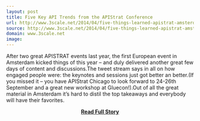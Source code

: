 ```yaml
---
layout: post
title: Five Key API Trends from the APIStrat Conference
url: http://www.3scale.net/2014/04/five-things-learned-apistrat-amsterdam/
source: http://www.3scale.net/2014/04/five-things-learned-apistrat-amsterdam/
domain: www.3scale.net
image: 
---
```


<p>After two great APISTRAT events last year, the first European event in Amsterdam kicked things of this year – and duly delivered another great few days of content and discussions.The tweet stream says in all on how engaged people were: the keynotes and sessions just got better an better.(If you missed it – you have APIStrat Chicago to look forward to 24-26th September and a great new workshop at Gluecon!).Out of all the great material in Amsterdam it’s hard to distil the top takeaways and everybody will have their favorites.</p>
<center><p><a href="http://www.3scale.net/2014/04/five-things-learned-apistrat-amsterdam/" style='padding:25px; font-sze:18px; font-weight: bold;'>Read Full Story</a></p></center>
